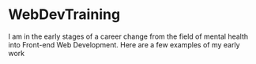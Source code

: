 # WebDevTraining
I am in the early stages of a career change from the field of mental health into Front-end Web Development. Here are a few examples of my early work
